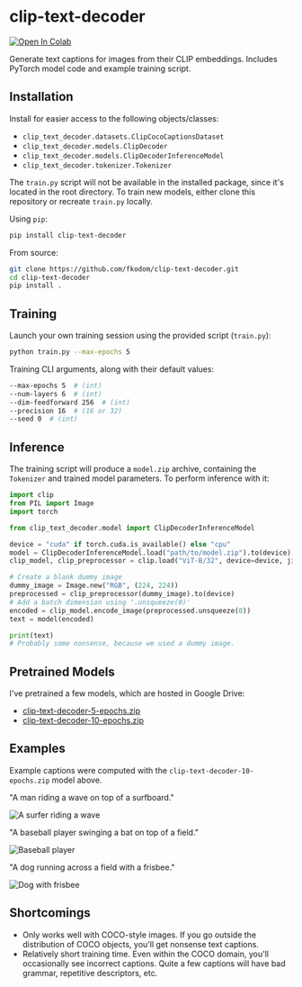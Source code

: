 # clip-text-decoder

[![Open In Colab](https://colab.research.google.com/assets/colab-badge.svg)](https://colab.research.google.com/drive/13MJsNlff1Ew5_rJHWtpkYamVg30oyRTO?usp=sharing)

Generate text captions for images from their CLIP embeddings.  Includes PyTorch model code and example training script.


## Installation

Install for easier access to the following objects/classes:
* `clip_text_decoder.datasets.ClipCocoCaptionsDataset`
* `clip_text_decoder.models.ClipDecoder`
* `clip_text_decoder.models.ClipDecoderInferenceModel`
* `clip_text_decoder.tokenizer.Tokenizer`

The `train.py` script will not be available in the installed package, since it's located in the root directory.  To train new models, either clone this repository or recreate `train.py` locally.

Using `pip`:
```bash
pip install clip-text-decoder
```

From source:
```bash
git clone https://github.com/fkodom/clip-text-decoder.git
cd clip-text-decoder
pip install .
```


## Training

Launch your own training session using the provided script (`train.py`):
```bash
python train.py --max-epochs 5
```

Training CLI arguments, along with their default values:
```bash
--max-epochs 5  # (int)
--num-layers 6  # (int)
--dim-feedforward 256  # (int)
--precision 16  # (16 or 32)
--seed 0  # (int)
```


## Inference

The training script will produce a `model.zip` archive, containing the `Tokenizer` and trained model parameters.  To perform inference with it:
```python
import clip
from PIL import Image
import torch

from clip_text_decoder.model import ClipDecoderInferenceModel

device = "cuda" if torch.cuda.is_available() else "cpu"
model = ClipDecoderInferenceModel.load("path/to/model.zip").to(device)
clip_model, clip_preprocessor = clip.load("ViT-B/32", device=device, jit=False)

# Create a blank dummy image
dummy_image = Image.new("RGB", (224, 224))
preprocessed = clip_preprocessor(dummy_image).to(device)
# Add a batch dimension using '.unsqueeze(0)'
encoded = clip_model.encode_image(preprocessed.unsqueeze(0))
text = model(encoded)

print(text)
# Probably some nonsense, because we used a dummy image.
```


## Pretrained Models

I've pretrained a few models, which are hosted in Google Drive:
* [clip-text-decoder-5-epochs.zip](https://drive.google.com/file/d/1-6rt3Yb4y-F84wSwzkqeOj6mdfHv0dG0/view?usp=sharing)
* [clip-text-decoder-10-epochs.zip](https://drive.google.com/file/d/1M-ib9RQEpC2mX8oFXGkQJpymaTxKFinG/view?usp=sharing)


## Examples

Example captions were computed with the `clip-text-decoder-10-epochs.zip` model above.

"A man riding a wave on top of a surfboard."

![A surfer riding a wave](http://farm6.staticflickr.com/5028/5654757697_bcdd8088da_z.jpg)

"A baseball player swinging a bat on top of a field."

![Baseball player](http://farm4.staticflickr.com/3202/2697603492_fbb44f6d2d_z.jpg)

"A dog running across a field with a frisbee."

![Dog with frisbee](http://farm3.staticflickr.com/2544/3715539092_f070a36b22_z.jpg)

## Shortcomings

* Only works well with COCO-style images.  If you go outside the distribution of COCO objects, you'll get nonsense text captions.
* Relatively short training time.  Even within the COCO domain, you'll occasionally see incorrect captions.  Quite a few captions will have bad grammar, repetitive descriptors, etc.
